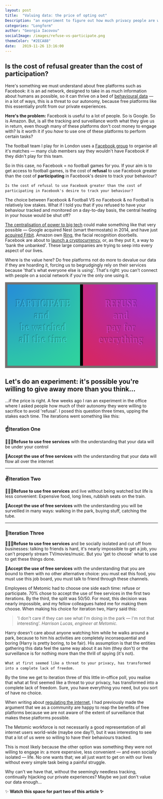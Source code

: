 ```yaml
---
layout: post
title:  "Valuing data: the price of opting out"
Description: "an experiment to figure out how much privacy people are willing to give up, as long as they get something in return, such a the use of a service or product."
categories: "Longform"
author: "Georgia Iacovou"
socialImage: /images/refuse-vs-participate.png
themeColor: "#2ECA88"
date:   2019-11-26 13:16:00
---
```


## Is the cost of refusal greater than the cost of participation?

Here's something we must understand about free platforms such as Facebook: it is an ad network, designed to take in as much information about humans as possible, so it can thrive on a bed of [behavioural data](https://blog.metomic.io/main/2019/09/13/what-is-behavioural-ads.html) — in a lot of ways, this is a threat to our autonomy, because free platforms like this essentially profit from our private experiences.

**Here's the problem:** Facebook is useful to a lot of people. So is Google. So is Amazon. But, is all the tracking and surveillance worth what they give us in return, even though many of these platforms don't cost money to engage with? Is it worth it if you *have* to use one of these platforms to perform certain tasks?

The football team I play for in London uses a [Facebook group](https://m.facebook.com/groups/909127242469991/) to organise all it's matches — many club members say they wouldn't have Facebook if they didn't play for this team. 

So in this case, no Facebook = no football games for you. If your aim is to get access to football games, is the cost of **refusal** to use Facebook greater than the cost of **participating** in Facebook's desire to track your behaviour?

`Is the cost of refusal to use Facebook greater than the cost of participating in Facebook's desire to track your behaviour?`

The choice between Facebook & Football VS no Facebook & no Football is relatively low stakes. What if I told you that if you refused to have your behaviour tracked and monitored on a day-to-day basis, the central heating in your house would be shut off?

[The centralisation of power to big tech](https://blog.metomic.io/main/2019/10/17/break-up-big-tech.html) could make something like that very possible — Google acquired Nest (smart thermostats) in 2014, and have just [acquired Fitbit](https://blog.metomic.io/main/2019/11/04/google-fitbit.html). Amazon own [Ring](https://blog.metomic.io/main/2019/09/11/amazon-ring-security.html), the facial recognition doorbells. Facebook are about to [launch a cryptocurrency](https://blog.metomic.io/main/2019/10/16/libra.html), or, as they put it, a way to 'bank the unbanked'. These large companies are trying to seep into every aspect of our lives.

Where is the value here? Do free platforms not do more to devalue our data if they are hoarding it, forcing us to begrudgingly rely on their services because 'that's what everyone else is using'. That's right: you can't connect with people on a social network if you're the only one using it.

![](/images/refuse-vs-participate.png)

## Let's do an experiment: it's possible you're willing to give away more than you think...

...if the price is right. A few weeks ago I ran an experiment in the office where I asked people how much of their autonomy they were willing to sacrifice to avoid 'refusal'. I posed this question three times, upping the stakes each time. The iterations went something like this:

### ☝️Iteration One

🙅🏻‍♀️**Refuse to use free services** with the understanding that your data will be under your control

🤝**Accept the use of free services** with the understanding that your data will flow all over the internet

---

### ✌️Iteration Two

🙅🏻‍♀️**Refuse to use free services** and live without being watched but life is less convenient: Expensive food, long lines, rubbish seats on the train.

🤝**Accept the use of free services** with the understanding you will be surveilled in many ways: walking in the park, buying stuff, catching the tube.

---

### 🤟Iteration Three

🙅🏻‍♀️**Refuse to use free services** and be socially isolated and cut off from businesses: talking to friends is hard, it's nearly impossible to get a job, you can't properly stream TV/movies/music. But you 'get to choose' what to use to get these things done.

🤝**Accept the use of free services** with the understanding that you are bound to them with no other alternative choice: you must eat this food, you must use this job board, you must talk to friend through these channels. 

Employees of Metomic had to choose one side each time: refuse or participate. 70% chose to accept the use of free services in the first two iterations. By the third, the split was 50/50. For most, this decision was nearly impossible, and my fellow colleagues hated me for making them choose. When making his choice for iteration two, Harry said this:

> 'I don't care if they can see what I'm doing in the park — I'm not that interesting'. *Harrison Lucas, engineer at Metomic.*

Harry doesn't care about anyone watching him while he walks around a park, because to him his activities are completely inconsequential and boring (Harry is pretty boring, to be fair). His assumption is that the entities gathering this data feel the same way about it as him (they don't) or the surveillance is for nothing more than the thrill of spying (it's not).

`What at first seemed like a threat to your privacy, has transformed into a complete lack of freedom.`

By the time we get to iteration three of this little in-office poll, you realise that what at first seemed like a threat to your privacy, has transformed into a complete lack of freedom. Sure, you have everything you need, but you sort of have no choice. 

When writing about [regulating the internet](https://blog.metomic.io/main/2019/09/04/regulating-the-internet.html), I had previously made the argument that we as a community are happy to reap the benefits of free platforms because we are not aware of the extent of surveillance that makes these platforms possible. 

The Metomic workforce is not necessarily a good representation of all internet users world-wide (maybe one day?), but it was interesting to see that a lot of us were so willing to have their behaviours tracked. 

This is most likely because the other option was something they were not willing to engage in: a more expensive, less convenient — and even socially isolated — life. No one wants that; we all just want to get on with our lives without every simple task being a painful struggle. 

Why can't we have that, without the seemingly needless tracking, continually hijacking our private experiences? Maybe we just don't value our data enough...

✨ **Watch this space for part two of this article ✨**